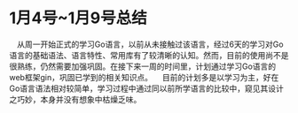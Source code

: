 # 1月4号~1月9号总结

&emsp;从周一开始正式的学习Go语言，以前从未接触过该语言，经过6天的学习对Go语言的基础语法、语言特性、常用库有了较清晰的认知。然而，目前的使用尚不是很熟练，仍然需要加强巩固。在接下来一周的时间里，计划通过学习Go语言的web框架gin，巩固已学到的相关知识点。
&emsp;目前的计划多是以学习为主，好在Go语言语法相对较简单，学习过程中通过同以前所学语言的比较中，窥见其设计之巧妙，本身并没有想象中枯燥乏味。